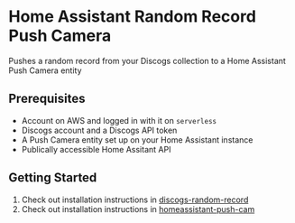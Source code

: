 # Home Assistant Random Record Push Camera

Pushes a random record from your Discogs collection to a Home Assistant Push Camera entity

## Prerequisites

- Account on AWS and logged in with it on `serverless`
- Discogs account and a Discogs API token
- A Push Camera entity set up on your Home Assistant instance
- Publically accessible Home Assitant API

## Getting Started

1. Check out installation instructions in [discogs-random-record](./discogs-random-record)
2. Check out installation instructions in [homeassistant-push-cam](./homeassistant-push-cam)
